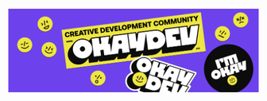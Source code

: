 ![A purple background with a yellow and black banner saying "CREATIVE DEVELOPMENT COMMUNITY OKAYDEV.CO." Surrounding the banner are playful yellow smiley face stickers and a pin with "I'M OKAY" in black.](/okay-banner.png)
